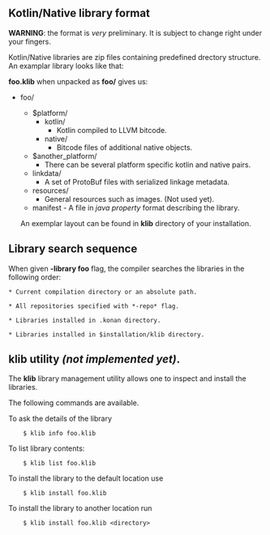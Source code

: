  ## Kotlin/Native library format

**WARNING**: the format is *very* preliminary. It is subject to change right under your fingers.

Kotlin/Native libraries are zip files containing predefined drectory structure.
An examplar library looks like that:

**foo.klib** when unpacked as **foo/** gives us:

  - foo/
    - $platform/
      - kotlin/
        - Kotlin compiled to LLVM bitcode.
      - native/
        - Bitcode files of additional native objects.
    - $another_platform/
      - There can be several platform specific kotlin and native pairs.
    - linkdata/
      - A set of ProtoBuf files with serialized linkage metadata.
    - resources/
      - General resources such as images. (Not used yet).
    - manifest - A file in *java property* format describing the library.

    An exemplar layout can be found in **klib** directory of your installation.

 ## Library search sequence

When given **-library foo** flag, the compiler searches the libraries in the following order:

    * Current compilation directory or an absolute path.

    * All repositories specified with *-repo* flag.

    * Libraries installed in .konan directory.

    * Libraries installed in $installation/klib directory.


  ## **klib** utility *(not implemented yet)*.

The **klib** library management utility allows one to inspect and install the libraries.

The following commands are available.

To ask the details of the library 

        $ klib info foo.klib

To list library contents:

        $ klib list foo.klib

To install the library to the default location use

        $ klib install foo.klib

To install the library to another location run

        $ klib install foo.klib <directory>
<!---
  ## **cinterop* tool specifics *(not implemented yet)*.

The **cinterop** tool produces **klib** wrappers for native libraries. In addition to the above described structure,
it places generated kotlin stub file to the folloinwg directory:

    - foo/
        - cinterop/
            - foo.def -- native library configuration file
            - kotlin/ -- kotlin interface to the native library
            
--->

